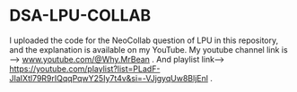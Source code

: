 # DSA-LPU-COLLAB
I uploaded the code for the NeoCollab question of LPU in this repository, and the explanation is available on my YouTube.
My youtube channel link is --> www.youtube.com/@Why.MrBean .
And playlist link--> https://youtube.com/playlist?list=PLadF-JIaIXtl79R9rIQqqPqwY25Iy7t4v&si=-VJjgyqUw8BljEnl .
